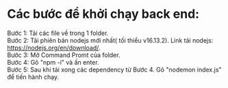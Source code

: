 # Các bước để khởi chạy back end:
Bước 1: Tải các file về trong 1 folder. \
Bước 2: Tải phiên bản nodejs mới nhất( tối thiểu v16.13.2). Link tải nodejs: https://nodejs.org/en/download/. \
Bước 3: Mở Command Promt của folder. \
Bước 4: Gõ "npm -i" và ấn enter. \
Bước 5: Sau khi tải xong các dependency từ Bước 4. Gõ "nodemon index.js" để tiến hành chạy.

